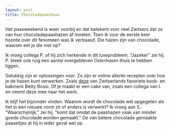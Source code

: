 ```yaml
---
layout: post
title: Chocoladepaashaas
---
```


Het paasweekend is weer voorbij en dat betekent voor veel Zwitsers dat ze van hun chocoladepaashazen af moeten. Toen ik voor de eerste keer hoorde over dit fenomeen was ik verbaasd. Die hazen zijn van chocolade, waarom eet je die niet op?

Ik vroeg collega P. of hij zich herkende in dit luxeprobleem. “Jazeker” zei hij. P. bleek ook nog een aantal overgebleven _Osterhasen_ thuis te hebben liggen.

Gelukkig zijn er oplossingen voor. Zo zijn er online allerlei recepten over hoe je de hazen kunt verwerken. Zoals [deze](https://www.bettybossi.ch/de/Magazin/Display/1067000/Osterhasen-verwerten-die-besten-Tipps-und-Tricks) van Zwitserlands favoriete kook- en bakmerk Betty Bossi. Of je maakt er een cake van, zoals een collega van I. en neemt deze mee naar het werk.

Ik blijf het bijzonder vinden. Waarom wordt de chocolade wel opgegeten als het in een nieuwe vorm zit of anders is verwerkt? Ik vroeg aan S.: "Waarschijnlijk," zei hij, "komt dat omdat de paashazen vaak van minder goede chocolade worden gemaakt." De van betere chocolade gemaakte paaseitjes at hij in ieder geval wel op.

